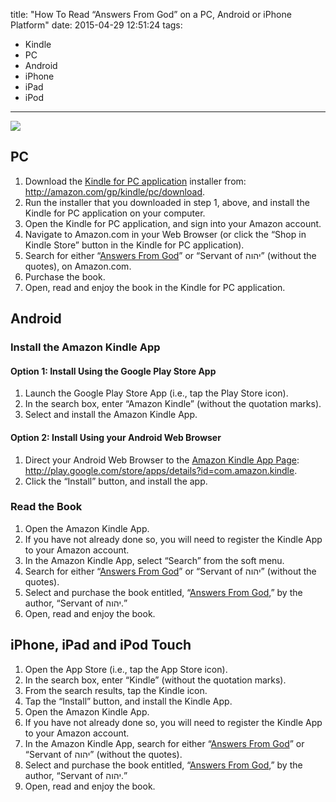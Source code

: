 title: "How To Read “Answers From God” on a PC, Android or iPhone Platform"
date: 2015-04-29 12:51:24
tags:
- Kindle
- PC
- Android
- iPhone
- iPad
- iPod
---
![](/AnswersFromGod/images/Answers_From_God_125x200_gold.jpg)
## PC ##
1. Download the [Kindle for PC application](http://amazon.com/gp/kindle/pc/download) installer from: <http://amazon.com/gp/kindle/pc/download>.
2. Run the installer that you downloaded in step 1, above, and install the Kindle for PC application on your computer.
3. Open the Kindle for PC application, and sign into your Amazon account.
4. Navigate to Amazon.com in your Web Browser (or click the &ldquo;Shop in Kindle Store&rdquo; button in the Kindle for PC application).
5. Search for either &ldquo;[Answers From God](http://www.amazon.com/dp/B00T74IHGO)&rdquo; or &ldquo;Servant of &#1497;&#1492;&#1493;&#1492;&rdquo; (without the quotes), on Amazon.com.
6. Purchase the book.
7. Open, read and enjoy the book in the Kindle for PC application.

## Android ##

### Install the Amazon Kindle App ###

#### Option 1: Install Using the Google Play Store App ####
1. Launch the Google Play Store App (i.e., tap the Play Store icon).
2. In the search box, enter &ldquo;Amazon Kindle&rdquo; (without the quotation marks).
3. Select and install the Amazon Kindle App.

#### Option 2: Install Using your Android Web Browser ####
1. Direct your Android Web Browser to the [Amazon Kindle App Page](http://play.google.com/store/apps/details?id=com.amazon.kindle): <http://play.google.com/store/apps/details?id=com.amazon.kindle>.
2. Click the &ldquo;Install&rdquo; button, and install the app.

### Read the Book ###
1. Open the Amazon Kindle App.
2. If you have not already done so, you will need to register the Kindle App to your Amazon account.
3. In the Amazon Kindle App, select &ldquo;Search&rdquo; from the soft menu.
4. Search for either &ldquo;[Answers From God](http://www.amazon.com/dp/B00T74IHGO)&rdquo; or &ldquo;Servant of &#1497;&#1492;&#1493;&#1492;&rdquo; (without the quotes).
5. Select and purchase the book entitled, &ldquo;[Answers From God](http://www.amazon.com/dp/B00T74IHGO),&rdquo; by the author, &ldquo;Servant of &#1497;&#1492;&#1493;&#1492;.&rdquo;
6. Open, read and enjoy the book.

## iPhone, iPad and iPod Touch ##
1. Open the App Store (i.e., tap the App Store icon).
2. In the search box, enter &ldquo;Kindle&rdquo; (without the quotation marks).
3. From the search results, tap the Kindle icon.
4. Tap the &ldquo;Install&rdquo; button, and install the Kindle App.
5. Open the Amazon Kindle App.
6. If you have not already done so, you will need to register the Kindle App to your Amazon account.
7. In the Amazon Kindle App, search for either &ldquo;[Answers From God](http://www.amazon.com/dp/B00T74IHGO)&rdquo; or &ldquo;Servant of &#1497;&#1492;&#1493;&#1492;&rdquo; (without the quotes).
8. Select and purchase the book entitled, &ldquo;[Answers From God](http://www.amazon.com/dp/B00T74IHGO),&rdquo; by the author, &ldquo;Servant of &#1497;&#1492;&#1493;&#1492;.&rdquo;
9. Open, read and enjoy the book.
